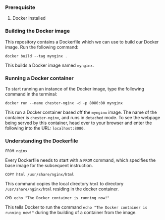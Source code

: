 ### Prerequisite

1. Docker installed

### Building the Docker image

This repository contains a Dockerfile which we can use to build our Docker image. Run the following command:

```docker build --tag mynginx .```

This builds a Docker image named `mynginx`.


### Running a Docker container

To start running an instance of the Docker image, type the following command in the terminal:

```docker run --name chester-nginx -d -p 8080:80 mynginx```

This run a Docker container based off the `mynginx` image. The name of the container is `chester-nginx`, and runs in `detached` mode. To see the webpage being served by this container, head over to your browser and enter the following into the URL: `localhost:8080`.


### Understanding the Dockerfile

```FROM nginx```

Every Dockerfile needs to start with a `FROM` command, which specifies the base image for the subsequent instruction.

```COPY html /usr/share/nginx/html```

This command copies the local directory `html` to directory `/usr/share/nginx/html` residing in the docker container.

```CMD echo "The Docker container is running now!"```

This tells Docker to run the command `echo "The Docker container is running now!"` during the building of a container from the image. 